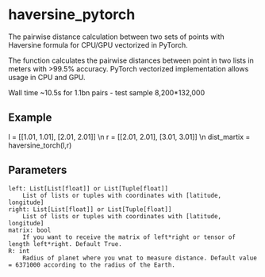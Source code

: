 # haversine_pytorch
The pairwise distance calculation between two sets of points with Haversine formula for CPU/GPU vectorized in PyTorch.

The function calculates the pairwise distances between point in two lists in meters with >99.5% accuracy. 
PyTorch vectorized implementation allows usage in CPU and GPU.

Wall time ~10.5s for 1.1bn pairs - test sample 8,200*132,000
    
Example
-------
    
l = [[1.01, 1.01], [2.01, 2.01]] \n
r = [[2.01, 2.01], [3.01, 3.01]] \n
dist_martix = haversine_torch(l,r)
    
Parameters
----------
    
    left: List[List[float]] or List[Tuple[float]]
        List of lists or tuples with coordinates with [latitude, longitude]
    right: List[List[float]] or List[Tuple[float]]
        List of lists or tuples with coordinates with [latitude, longitude]
    matrix: bool
        If you want to receive the matrix of left*right or tensor of length left*right. Default True.
    R: int
        Radius of planet where you wnat to measure distance. Default value = 6371000 according to the radius of the Earth.

